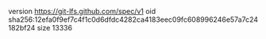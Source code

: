 version https://git-lfs.github.com/spec/v1
oid sha256:12efa0f9ef7c4f1c0d6dfdc4282ca4183eec09fc608996246e57a7c24182bf24
size 13336
